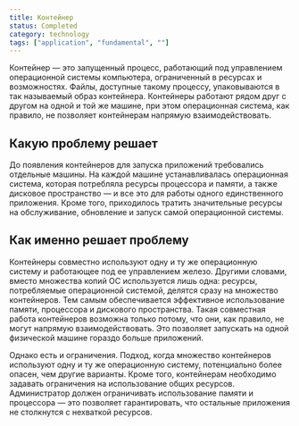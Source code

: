 ```yaml
---
title: Контейнер
status: Completed
category: technology
tags: ["application", "fundamental", ""]
---
```


Контейнер — это запущенный процесс, работающий под управлением операционной системы компьютера, ограниченный в ресурсах и возможностях. 
Файлы, доступные такому процессу, упаковываются в так называемый образ контейнера.
Контейнеры работают рядом друг с другом на одной и той же машине, 
при этом операционная система, как правило, не позволяет контейнерам напрямую взаимодействовать.

## Какую проблему решает

До появления контейнеров для запуска приложений требовались отдельные машины.
На каждой машине устанавливалась операционная система, которая потребляла ресурсы процессора и памяти, а также дисковое пространство 
— и все это для работы одного единственного приложения.
Кроме того, приходилось тратить значительные ресурсы на обслуживание, обновление и запуск самой операционной системы.

## Как именно решает проблему

Контейнеры совместно используют одну и ту же операционную систему и работающее под ее управлением железо. 
Другими словами, вместо множества копий ОС используется лишь одна:
ресурсы, потребляемые операционной системой, делятся сразу на множество контейнеров. 
Тем самым обеспечивается эффективное использование памяти, процессора и дискового пространства.
Такая совместная работа контейнеров возможна только потому, что они, как правило, не могут напрямую взаимодействовать.
Это позволяет запускать на одной физической машине гораздо больше приложений.

Однако есть и ограничения.
Подход, когда множество контейнеров используют одну и ту же операционную систему, потенциально более опасен, чем другие варианты.
Кроме того, контейнерам необходимо задавать ограничения на использование общих ресурсов.
Администратор должен ограничивать использование памяти и процессора — это позволяет гарантировать, что остальные приложения не столкнутся с нехваткой ресурсов.
